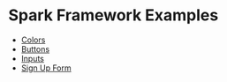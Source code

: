 Spark Framework Examples
===

- [Colors](http://fatihacet.github.io/spark/examples/colors/)
- [Buttons](http://fatihacet.github.io/spark/examples/buttons/)
- [Inputs](http://fatihacet.github.io/spark/examples/inputs/)
- [Sign Up Form](http://fatihacet.github.io/spark/examples/signup-form/)
